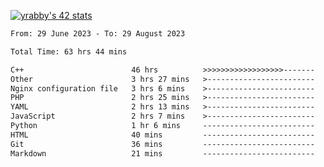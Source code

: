 
[![yrabby's 42 stats](https://badge42.vercel.app/api/v2/cljfd5ku6003508mg283uc00s/stats?cursusId=21&coalitionId=64)](https://github.com/JaeSeoKim/badge42)

<!--START_SECTION:waka-->

```txt
From: 29 June 2023 - To: 29 August 2023

Total Time: 63 hrs 44 mins

C++                        46 hrs          >>>>>>>>>>>>>>>>>>-------   72.18 %
Other                      3 hrs 27 mins   >------------------------   05.43 %
Nginx configuration file   3 hrs 6 mins    >------------------------   04.88 %
PHP                        2 hrs 25 mins   >------------------------   03.81 %
YAML                       2 hrs 13 mins   >------------------------   03.50 %
JavaScript                 2 hrs 7 mins    >------------------------   03.34 %
Python                     1 hr 6 mins     -------------------------   01.73 %
HTML                       40 mins         -------------------------   01.05 %
Git                        36 mins         -------------------------   00.96 %
Markdown                   21 mins         -------------------------   00.56 %
```

<!--END_SECTION:waka-->
